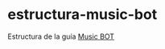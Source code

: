 
# estructura-music-bot
Estructura  de la guía [Music BOT](https://portalmybot.com/guia/music-bot/inicio)

